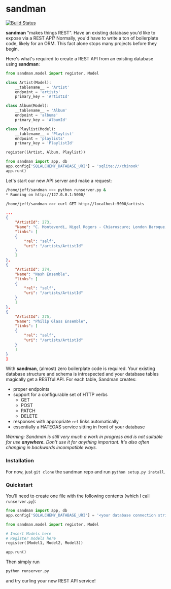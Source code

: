 sandman
=======
[![Build Status](https://travis-ci.org/jeffknupp/sandman.png)](https://travis-ci.org/jeffknupp/sandman)

**sandman** "makes things REST". Have an existing database you'd like to expose via
a REST API? Normally, you'd have to write a ton of boilerplate code, likely for
an ORM. This fact alone stops many projects before they begin.

Here's what's required to create a REST API from an existing database using
**sandman**:

```python
from sandman.model import register, Model

class Artist(Model):
    __tablename__ = 'Artist'
    endpoint = 'artists'
    primary_key = 'ArtistId'

class Album(Model):
    __tablename__ = 'Album'
    endpoint = 'albums'
    primary_key = 'AlbumId'

class Playlist(Model):
    __tablename__ = 'Playlist'
    endpoint = 'playlists'
    primary_key = 'PlaylistId'

register((Artist, Album, Playlist))

from sandman import app, db
app.config['SQLALCHEMY_DATABASE_URI'] = 'sqlite:///chinook'
app.run()
```

Let's start our new API server and make a request:

```zsh
/home/jeff/sandman >>> python runserver.py &
* Running on http://127.0.0.1:5000/

/home/jeff/sandman >>> curl GET http://localhost:5000/artists
```

```json
...
{
    "ArtistId": 273,
    "Name": "C. Monteverdi, Nigel Rogers - Chiaroscuro; London Baroque; London Cornett & Sackbu",
    "links": [
    {
        "rel": "self",
        "uri": "/artists/ArtistId"
    }
    ]
},
{
    "ArtistId": 274,
    "Name": "Nash Ensemble",
    "links": [
    {
        "rel": "self",
        "uri": "/artists/ArtistId"
    }
    ]
},
{
    "ArtistId": 275,
    "Name": "Philip Glass Ensemble",
    "links": [
    {
        "rel": "self",
        "uri": "/artists/ArtistId"
    }
    ]
}
]
```

With **sandman**, (almost) zero boilerplate code is required. Your existing database
structure and schema is introspected and your database tables magically get a
RESTful API. For each table, Sandman creates:

* proper endpoints 
* support for a configurable set of HTTP verbs 
    * GET
    * POST
    * PATCH
    * DELETE
* responses with appropriate `rel` links automatically
* essentially a HATEOAS service sitting in front of your database

*Warning: Sandman is still very much a work in progress and is not suitable for
use **anywhere.** Don't use it for anything important. It's also often changing 
in backwards incompatible ways.*

### Installation

For now, just `git clone` the sandman repo and run `python setup.py install`. 

### Quickstart

You'll need to create one file with the following contents (which I call `runserver.py`):

```python
from sandman import app, db
app.config['SQLALCHEMY_DATABASE_URI'] = '<your database connection string (using SQLAlchemy)'

from sandman.model import register, Model

# Insert Models here
# Register models here 
register((Model1, Model2, Model3))

app.run()
```

Then simply run 

```bash
python runserver.py
```

and try curling your new REST API service!
